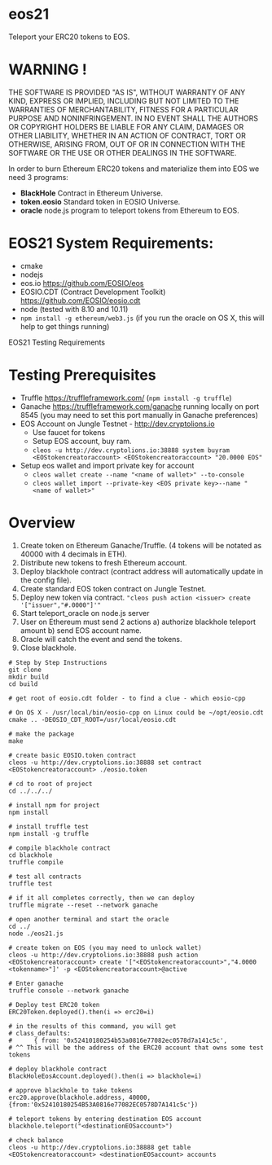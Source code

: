 # eos21
Teleport your ERC20 tokens to EOS.

# WARNING !
THE SOFTWARE IS PROVIDED "AS IS", WITHOUT WARRANTY OF ANY KIND, EXPRESS OR
IMPLIED, INCLUDING BUT NOT LIMITED TO THE WARRANTIES OF MERCHANTABILITY,
FITNESS FOR A PARTICULAR PURPOSE AND NONINFRINGEMENT. IN NO EVENT SHALL THE
AUTHORS OR COPYRIGHT HOLDERS BE LIABLE FOR ANY CLAIM, DAMAGES OR OTHER
LIABILITY, WHETHER IN AN ACTION OF CONTRACT, TORT OR OTHERWISE, ARISING FROM,
OUT OF OR IN CONNECTION WITH THE SOFTWARE OR THE USE OR OTHER DEALINGS IN THE
SOFTWARE.

In order to burn Ethereum ERC20 tokens and materialize them into EOS we need 3 programs:

* **BlackHole** Contract in Ethereum Universe.
* **token.eosio** Standard token in EOSIO Universe.
* **oracle** node.js program to teleport tokens from Ethereum to EOS.

# EOS21 System Requirements:
* cmake
* nodejs
* eos.io https://github.com/EOSIO/eos
* EOSIO.CDT (Contract Development Toolkit) https://github.com/EOSIO/eosio.cdt
* node (tested with 8.10 and 10.11)
* `npm install -g ethereum/web3.js` (if you run the oracle on OS X, this will help to get things running)

EOS21 Testing Requirements

# Testing Prerequisites
* Truffle https://truffleframework.com/ (`npm install -g truffle`)
* Ganache https://truffleframework.com/ganache running locally on port 8545 (you may need to set this port manually in Ganache preferences)
* EOS Account on Jungle Testnet - http://dev.cryptolions.io
    * Use faucet for tokens
    * Setup EOS account, buy ram.
    * `cleos -u http://dev.cryptolions.io:38888 system buyram <EOStokencreatoraccount> <EOStokencreatoraccount> "20.0000 EOS"`
* Setup eos wallet and import private key for account
    * `cleos wallet create --name "<name of wallet>" --to-console`
    * `cleos wallet import --private-key <EOS private key>--name "<name of wallet>"`

# Overview
1. Create token on Ethereum Ganache/Truffle. (4 tokens will be notated as 40000 with 4 decimals in ETH).
2. Distribute new tokens to fresh Ethereum account.
3. Deploy blackhole contract (contract address will automatically update in the config file).
4. Create standard EOS token contract on Jungle Testnet.
5. Deploy new token via contract. `"cleos push action <issuer> create '["issuer","#.0000"]'"`
6. Start teleport_oracle on node.js server
7. User on Ethereum must send 2 actions a) authorize blackhole teleport amount b) send EOS account name.
8. Oracle will catch the event and send the tokens.
9. Close blackhole.

```
# Step by Step Instructions
git clone
mkdir build
cd build

# get root of eosio.cdt folder - to find a clue - which eosio-cpp

# On OS X - /usr/local/bin/eosio-cpp on Linux could be ~/opt/eosio.cdt
cmake .. -DEOSIO_CDT_ROOT=/usr/local/eosio.cdt

# make the package
make

# create basic EOSIO.token contract
cleos -u http://dev.cryptolions.io:38888 set contract <EOStokencreatoraccount> ./eosio.token

# cd to root of project
cd ../../../

# install npm for project
npm install

# install truffle test
npm install -g truffle

# compile blackhole contract
cd blackhole
truffle compile

# test all contracts
truffle test

# if it all completes correctly, then we can deploy
truffle migrate --reset --network ganache

# open another terminal and start the oracle
cd ../
node ./eos21.js

# create token on EOS (you may need to unlock wallet)
cleos -u http://dev.cryptolions.io:38888 push action <EOStokencreatoraccount> create '["<EOStokencreatoraccount>","4.0000 <tokenname>"]' -p <EOStokencreatoraccount>@active

# Enter ganache
truffle console --network ganache

# Deploy test ERC20 token
ERC20Token.deployed().then(i => erc20=i)

# in the results of this command, you will get      
# class_defaults:
#      { from: '0x52410180254b53a0816e77082ec0578d7a141c5c',
# ^^ This will be the address of the ERC20 account that owns some test tokens

# deploy blackhole contract
BlackHoleEosAccount.deployed().then(i => blackhole=i)

# approve blackhole to take tokens
erc20.approve(blackhole.address, 40000, {from:'0x52410180254B53A0816e77082EC0578D7A141c5c'})

# teleport tokens by entering destination EOS account
blackhole.teleport("<destinationEOSaccount>")

# check balance
cleos -u http://dev.cryptolions.io:38888 get table <EOStokencreatoraccount> <destinationEOSaccount> accounts
```
